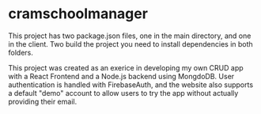 # cramschoolmanager

This project has two package.json files, one in the main directory, and one in the client.
Two build the project you need to install dependencies in both folders.

This project was created as an exerice in developing my own CRUD app with a React Frontend and a Node.js backend using MongdoDB. User authentication is handled with FirebaseAuth, and the website also supports a default "demo" account to allow users to try the app without actually providing their email. 
